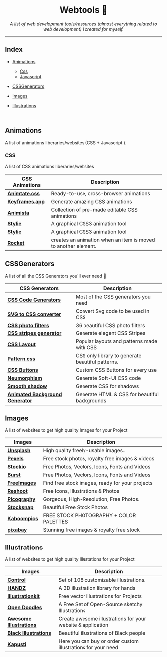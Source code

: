 <div align="center">

<h1>Webtools 🔨</h1>
<i>A list of web development tools/resources (almost everything related to web development) I created for myself.  </i>

</div>

---

## Index

-   [Animations](#animations)

    -   [Css](#css)
    -   [Javascript](#javascript)

-   [CSSGenerators](#cssgenerators)
-   [Images](#images)

-   [Illustrations](#illustrations)

<br/>

## Animations

 <p > A list of animations liberaries/websites (CSS + Javascript ). </p>

### CSS

 <p > A list of CSS animations liberaries/websites  </p>

| CSS Animations                                        | Description                                                    |
| ----------------------------------------------------- | -------------------------------------------------------------- |
| [**Animtate.css**](https://animate.style/)            | Ready-to-use, cross-browser animations                         |
| [**Keyframes.app**](https://keyframes.app/animate/)   | Generate amazing CSS animations                                |
| [**Animista**](https://animista.net)                  | Collection of pre-made editable CSS animations                 |
| [**Stylie**](https://jeremyckahn.github.io/stylie/)   | A graphical CSS3 animation tool                                |
| [**Stylie**](https://jeremyckahn.github.io/stylie/)   | A graphical CSS3 animation tool                                |
| [**Rocket**](https://minimamente.com/example/rocket/) | creates an animation when an item is moved to another element. |

## CSSGenerators

<p>A list of all the CSS Generators you'll ever need 💅</p>

| CSS Generators                                                                                     | Description                                      |
| -------------------------------------------------------------------------------------------------- | ------------------------------------------------ |
| [**CSS Code Generators**](http://csscodegenerators.com/)                                           | Most of the CSS generators you need              |
| [**SVG to CSS converter**](https://www.svgbackgrounds.com/tools/svg-to-css)                        | Convert Svg code to be used in CSS               |
| [**CSS photo filters**](https://baseline.is/tools/css-photo-filters)                               | 36 beautiful CSS photo filters                   |
| [**CSS stripes generator**](https://stripesgenerator.com/)                                         | Generate elegent CSS Stripes                     |
| [**CSS Layout**](https://csslayout.io)                                                             | Popular layouts and patterns made with CSS       |
| [**Pattern.css**](https://bansal.io/pattern-css)                                                   | CSS only library to generate beautiful patterns. |
| [**CSS Buttons**](https://cssbuttons.app)                                                          | Custom CSS Buttons for every use                 |
| [**Neumorphism**](https://neumorphism.io)                                                          | Generate Soft-UI CSS code                        |
| [**Smooth shadow**](https://shadows.brumm.af)                                                      | Generate CSS for shadows                         |
| [**Animated Background Generator**](https://wweb.dev/resources/animated-css-background-generator/) | Generate HTML & CSS for beautiful backgrounds    |

## Images

 <p > A list of websites to get high quality Images for your Project</p>

| Images                                        | Description                                     |
| --------------------------------------------- | ----------------------------------------------- |
| [**Unsplash**](https://unsplash.com/)         | High quality freely-usable images..             |
| [**Pexels**](https://www.pexels.com/)         | Free stock photos, royalty free images & videos |
| [**Stockio**](https://www.stockio.com/)       | Free Photos, Vectors, Icons, Fonts and Videos   |
| [**Burst**](https://burst.shopify.com/)       | Free Photos, Vectors, Icons, Fonts and Videos   |
| [**FreeImages**](https://www.freeimages.com/) | Find free stock images, ready for your projects |
| [**Reshoot**](https://www.reshot.com/)        | Free Icons, Illustrations & Photos              |
| [**Picography**](https://picography.co/)      | Gorgeous, High-Resolution, Free Photos.         |
| [**Stocksnap**](https://stocksnap.io/)        | Beautiful Free Stock Photos                     |
| [**Kaboompics**](https://kaboompics.com/)     | FREE STOCK PHOTOGRAPHY + COLOR PALETTES         |
| [**pixabay**](https://pixabay.com/)           | Stunning free images & royalty free stock       |

## Illustrations

 <p > A list of websites to get high quality Illustations for your Project </p>

| Images                                                         | Description                                                  |
| -------------------------------------------------------------- | ------------------------------------------------------------ |
| [**Control**](https://control.rocks/)                          | Set of 108 customizable illustrations.                       |
| [**HANDZ**](https://www.handz.design/)                         | A 3D illustration library for hands                          |
| [**Illustrationkit**](https://illustrationkit.com/)            | Free vector illustrations for Projects                       |
| [**Open Doodles**](https://opendoodles.com/)                   | A Free Set of Open-Source sketchy Illustrations              |
| [**Awesome Illustrations**](https://picchustudio.webflow.io/)  | Create awesome illustrations for your website & application  |
| [**Black Illustrations**](https://www.blackillustrations.com/) | Beautiful illustrations of Black people                      |
| [**Kapusti**](https://www.kapustin.co/)                        | Here you can buy or order custom illustrations for your need |
